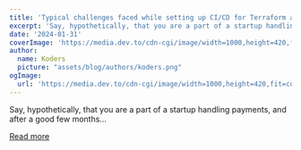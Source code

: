 ```yaml
---
title: 'Typical challenges faced while setting up CI/CD for Terraform at scale'
excerpt: 'Say, hypothetically, that you are a part of a startup handling payments, and after a good few months...'
date: '2024-01-31'
coverImage: 'https://media.dev.to/cdn-cgi/image/width=1000,height=420,fit=cover,gravity=auto,format=auto/https%3A%2F%2Fdev-to-uploads.s3.amazonaws.com%2Fuploads%2Farticles%2Ft5mwtnvxrq7pfz9ldwyu.png'
author:
  name: Koders
  picture: "assets/blog/authors/koders.png"
ogImage:
  url: 'https://media.dev.to/cdn-cgi/image/width=1000,height=420,fit=cover,gravity=auto,format=auto/https%3A%2F%2Fdev-to-uploads.s3.amazonaws.com%2Fuploads%2Farticles%2Ft5mwtnvxrq7pfz9ldwyu.png'
---
```


Say, hypothetically, that you are a part of a startup handling payments, and after a good few months...

[Read more](https://dev.to/digger/typical-challenges-faced-while-setting-up-cicd-for-terraform-at-scale-37hn)
